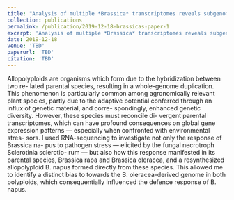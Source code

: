 ```yaml
---
title: "Analysis of multiple *Brassica* transcriptomes reveals subgenome dominance in the response of *Brassica napus* to *Sclerotinia sclerotiorum*"
collection: publications
permalink: /publication/2019-12-18-brassicas-paper-1
excerpt: 'Analysis of multiple *Brassica* transcriptomes reveals subgenome dominance in the response of *Brassica napus* to *Sclerotinia sclerotiorum*. This manuscript is under revision and pending submission.'
date: 2019-12-18
venue: 'TBD'
paperurl: 'TBD'
citation: 'TBD'
---
```

Allopolyploids are organisms which form due to the hybridization between two re- lated parental species, resulting in a whole-genome duplication. This phenomenon is particularly common among agronomically relevant plant species, partly due to the adaptive potential conferred through an influx of genetic material, and corre- spondingly, enhanced genetic diversity. However, these species must reconcile di- vergent parental transcriptomes, which can have profound consequences on global gene expression patterns — especially when confronted with environmental stres- sors. I used RNA-sequencing to investigate not only the response of Brassica na- pus to pathogen stress — elicited by the fungal necrotroph Sclerotinia sclerotio- rum — but also how this response manifested in its parental species, Brassica rapa and Brassica oleracea, and a resynthesized allopolyploid B. napus formed directly from these species. This allowed me to identify a distinct bias to towards the B. oleracea-derived genome in both polyploids, which consequentially influenced the defence response of B. napus.
